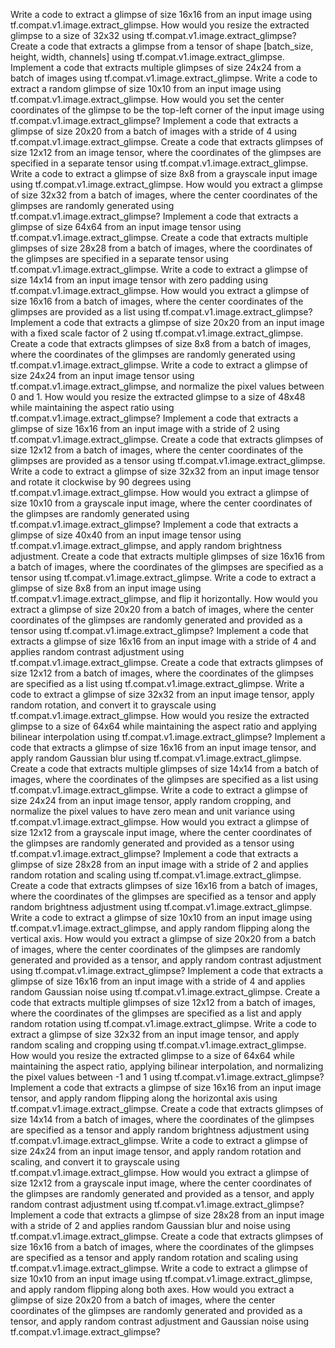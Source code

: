 Write a code to extract a glimpse of size 16x16 from an input image using tf.compat.v1.image.extract_glimpse.
How would you resize the extracted glimpse to a size of 32x32 using tf.compat.v1.image.extract_glimpse?
Create a code that extracts a glimpse from a tensor of shape [batch_size, height, width, channels] using tf.compat.v1.image.extract_glimpse.
Implement a code that extracts multiple glimpses of size 24x24 from a batch of images using tf.compat.v1.image.extract_glimpse.
Write a code to extract a random glimpse of size 10x10 from an input image using tf.compat.v1.image.extract_glimpse.
How would you set the center coordinates of the glimpse to be the top-left corner of the input image using tf.compat.v1.image.extract_glimpse?
Implement a code that extracts a glimpse of size 20x20 from a batch of images with a stride of 4 using tf.compat.v1.image.extract_glimpse.
Create a code that extracts glimpses of size 12x12 from an image tensor, where the coordinates of the glimpses are specified in a separate tensor using tf.compat.v1.image.extract_glimpse.
Write a code to extract a glimpse of size 8x8 from a grayscale input image using tf.compat.v1.image.extract_glimpse.
How would you extract a glimpse of size 32x32 from a batch of images, where the center coordinates of the glimpses are randomly generated using tf.compat.v1.image.extract_glimpse?
Implement a code that extracts a glimpse of size 64x64 from an input image tensor using tf.compat.v1.image.extract_glimpse.
Create a code that extracts multiple glimpses of size 28x28 from a batch of images, where the coordinates of the glimpses are specified in a separate tensor using tf.compat.v1.image.extract_glimpse.
Write a code to extract a glimpse of size 14x14 from an input image tensor with zero padding using tf.compat.v1.image.extract_glimpse.
How would you extract a glimpse of size 16x16 from a batch of images, where the center coordinates of the glimpses are provided as a list using tf.compat.v1.image.extract_glimpse?
Implement a code that extracts a glimpse of size 20x20 from an input image with a fixed scale factor of 2 using tf.compat.v1.image.extract_glimpse.
Create a code that extracts glimpses of size 8x8 from a batch of images, where the coordinates of the glimpses are randomly generated using tf.compat.v1.image.extract_glimpse.
Write a code to extract a glimpse of size 24x24 from an input image tensor using tf.compat.v1.image.extract_glimpse, and normalize the pixel values between 0 and 1.
How would you resize the extracted glimpse to a size of 48x48 while maintaining the aspect ratio using tf.compat.v1.image.extract_glimpse?
Implement a code that extracts a glimpse of size 16x16 from an input image with a stride of 2 using tf.compat.v1.image.extract_glimpse.
Create a code that extracts glimpses of size 12x12 from a batch of images, where the center coordinates of the glimpses are provided as a tensor using tf.compat.v1.image.extract_glimpse.
Write a code to extract a glimpse of size 32x32 from an input image tensor and rotate it clockwise by 90 degrees using tf.compat.v1.image.extract_glimpse.
How would you extract a glimpse of size 10x10 from a grayscale input image, where the center coordinates of the glimpses are randomly generated using tf.compat.v1.image.extract_glimpse?
Implement a code that extracts a glimpse of size 40x40 from an input image tensor using tf.compat.v1.image.extract_glimpse, and apply random brightness adjustment.
Create a code that extracts multiple glimpses of size 16x16 from a batch of images, where the coordinates of the glimpses are specified as a tensor using tf.compat.v1.image.extract_glimpse.
Write a code to extract a glimpse of size 8x8 from an input image using tf.compat.v1.image.extract_glimpse, and flip it horizontally.
How would you extract a glimpse of size 20x20 from a batch of images, where the center coordinates of the glimpses are randomly generated and provided as a tensor using tf.compat.v1.image.extract_glimpse?
Implement a code that extracts a glimpse of size 16x16 from an input image with a stride of 4 and applies random contrast adjustment using tf.compat.v1.image.extract_glimpse.
Create a code that extracts glimpses of size 12x12 from a batch of images, where the coordinates of the glimpses are specified as a list using tf.compat.v1.image.extract_glimpse.
Write a code to extract a glimpse of size 32x32 from an input image tensor, apply random rotation, and convert it to grayscale using tf.compat.v1.image.extract_glimpse.
How would you resize the extracted glimpse to a size of 64x64 while maintaining the aspect ratio and applying bilinear interpolation using tf.compat.v1.image.extract_glimpse?
Implement a code that extracts a glimpse of size 16x16 from an input image tensor, and apply random Gaussian blur using tf.compat.v1.image.extract_glimpse.
Create a code that extracts multiple glimpses of size 14x14 from a batch of images, where the coordinates of the glimpses are specified as a list using tf.compat.v1.image.extract_glimpse.
Write a code to extract a glimpse of size 24x24 from an input image tensor, apply random cropping, and normalize the pixel values to have zero mean and unit variance using tf.compat.v1.image.extract_glimpse.
How would you extract a glimpse of size 12x12 from a grayscale input image, where the center coordinates of the glimpses are randomly generated and provided as a tensor using tf.compat.v1.image.extract_glimpse?
Implement a code that extracts a glimpse of size 28x28 from an input image with a stride of 2 and applies random rotation and scaling using tf.compat.v1.image.extract_glimpse.
Create a code that extracts glimpses of size 16x16 from a batch of images, where the coordinates of the glimpses are specified as a tensor and apply random brightness adjustment using tf.compat.v1.image.extract_glimpse.
Write a code to extract a glimpse of size 10x10 from an input image using tf.compat.v1.image.extract_glimpse, and apply random flipping along the vertical axis.
How would you extract a glimpse of size 20x20 from a batch of images, where the center coordinates of the glimpses are randomly generated and provided as a tensor, and apply random contrast adjustment using tf.compat.v1.image.extract_glimpse?
Implement a code that extracts a glimpse of size 16x16 from an input image with a stride of 4 and applies random Gaussian noise using tf.compat.v1.image.extract_glimpse.
Create a code that extracts multiple glimpses of size 12x12 from a batch of images, where the coordinates of the glimpses are specified as a list and apply random rotation using tf.compat.v1.image.extract_glimpse.
Write a code to extract a glimpse of size 32x32 from an input image tensor, and apply random scaling and cropping using tf.compat.v1.image.extract_glimpse.
How would you resize the extracted glimpse to a size of 64x64 while maintaining the aspect ratio, applying bilinear interpolation, and normalizing the pixel values between -1 and 1 using tf.compat.v1.image.extract_glimpse?
Implement a code that extracts a glimpse of size 16x16 from an input image tensor, and apply random flipping along the horizontal axis using tf.compat.v1.image.extract_glimpse.
Create a code that extracts glimpses of size 14x14 from a batch of images, where the coordinates of the glimpses are specified as a tensor and apply random brightness adjustment using tf.compat.v1.image.extract_glimpse.
Write a code to extract a glimpse of size 24x24 from an input image tensor, and apply random rotation and scaling, and convert it to grayscale using tf.compat.v1.image.extract_glimpse.
How would you extract a glimpse of size 12x12 from a grayscale input image, where the center coordinates of the glimpses are randomly generated and provided as a tensor, and apply random contrast adjustment using tf.compat.v1.image.extract_glimpse?
Implement a code that extracts a glimpse of size 28x28 from an input image with a stride of 2 and applies random Gaussian blur and noise using tf.compat.v1.image.extract_glimpse.
Create a code that extracts glimpses of size 16x16 from a batch of images, where the coordinates of the glimpses are specified as a tensor and apply random rotation and scaling using tf.compat.v1.image.extract_glimpse.
Write a code to extract a glimpse of size 10x10 from an input image using tf.compat.v1.image.extract_glimpse, and apply random flipping along both axes.
How would you extract a glimpse of size 20x20 from a batch of images, where the center coordinates of the glimpses are randomly generated and provided as a tensor, and apply random contrast adjustment and Gaussian noise using tf.compat.v1.image.extract_glimpse?